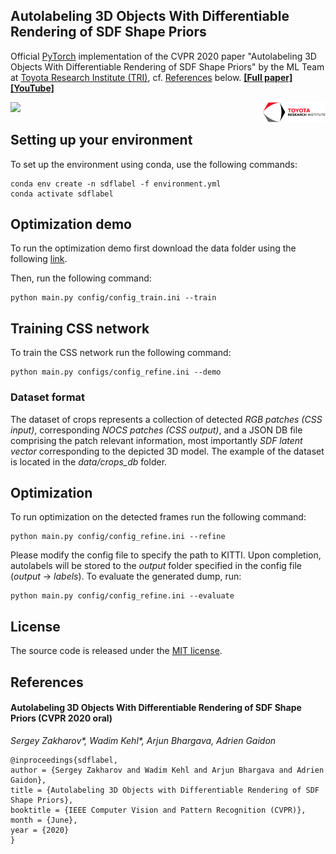 ## Autolabeling 3D Objects With Differentiable Rendering of SDF Shape Priors

Official [PyTorch](https://pytorch.org/) implementation of the CVPR 2020 paper "Autolabeling 3D Objects With Differentiable Rendering of SDF Shape Priors" by the ML Team at [Toyota Research Institute (TRI)](https://www.tri.global/), cf. [References](#references) below.
[**[Full paper]**](https://arxiv.org/pdf/1911.11288.pdf) [**[YouTube]**](https://www.youtube.com/watch?v=Utzj-kfWHP4)

<a href="https://www.tri.global/" target="_blank">
 <img align="right" src="/media/figs/tri-logo.png" width="20%"/>
</a>

<a href="https://www.youtube.com/watch?v=Utzj-kfWHP4" target="_blank">
<img width="60%" src="/media/figs/sdflabel-teaser.gif"/>
</a>


## Setting up your environment
To set up the environment using conda, use the following commands:
```
conda env create -n sdflabel -f environment.yml
conda activate sdflabel
```

## Optimization demo
To run the optimization demo first download the data folder using the following [link](https://pytorch.org/).

Then, run the following command:
```
python main.py config/config_train.ini --train
```

## Training CSS network
To train the CSS network run the following command:
```
python main.py configs/config_refine.ini --demo
```

### Dataset format
The dataset of crops represents a collection of detected *RGB patches (CSS input)*, corresponding *NOCS patches (CSS output)*, and a JSON DB file comprising the patch relevant information, most importantly *SDF latent vector* corresponding to the depicted 3D model.
The example of the dataset is located in the *data/crops_db* folder.

## Optimization
To run optimization on the detected frames run the following command:
```
python main.py config/config_refine.ini --refine
```
Please modify the config file to specify the path to KITTI. Upon completion, autolabels will be stored to the *output* folder specified in the config file (*output* -> *labels*).
To evaluate the generated dump, run:
```
python main.py config/config_refine.ini --evaluate
```



## License

The source code is released under the [MIT license](LICENSE.md).

## References

#### Autolabeling 3D Objects With Differentiable Rendering of SDF Shape Priors (CVPR 2020 oral)
*Sergey Zakharov\*, Wadim Kehl\*, Arjun Bhargava, Adrien Gaidon*

```
@inproceedings{sdflabel,
author = {Sergey Zakharov and Wadim Kehl and Arjun Bhargava and Adrien Gaidon},
title = {Autolabeling 3D Objects with Differentiable Rendering of SDF Shape Priors},
booktitle = {IEEE Computer Vision and Pattern Recognition (CVPR)},
month = {June},
year = {2020}
}
```
